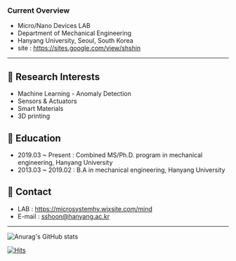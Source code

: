 ### Current Overview
- Micro/Nano Devices LAB
- Department of Mechanical Engineering
- Hanyang University, Seoul, South Korea
- site : https://sites.google.com/view/shshin

-------------------
## 🔭 Research Interests
* Machine Learning - Anomaly Detection
* Sensors & Actuators
* Smart Materials
* 3D printing

## 🌱 Education
* 2019.03 ~ Present : Combined MS/Ph.D. program in mechanical engineering, Hanyang University
* 2013.03 ~ 2019.02 : B.A in mechanical engineering, Hanyang University

## 👯 Contact
* LAB : https://microsystemhy.wixsite.com/mind
* E-mail : sshoon@hanyang.ac.kr
-------------------

![Anurag's GitHub stats](https://github-readme-stats.vercel.app/api?username=cosshoon&show_icons=true&theme=tokyonight)


[![Hits](https://hits.seeyoufarm.com/api/count/incr/badge.svg?url=https%3A%2F%2Fgithub.com%2Fcosshoon&count_bg=%2379C83D&title_bg=%23555555&icon=&icon_color=%23E7E7E7&title=hits&edge_flat=false)](https://hits.seeyoufarm.com)

<!--
**cosshoon/cosshoon** is a ✨ _special_ ✨ repository because its `README.md` (this file) appears on your GitHub profile.

